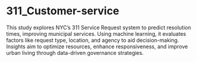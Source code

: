 # 311_Customer-service
This study explores NYC’s 311 Service Request system to predict resolution times, improving municipal services. Using machine learning, it evaluates factors like request type, location, and agency to aid decision-making. Insights aim to optimize resources, enhance responsiveness, and improve urban living through data-driven governance strategies.
